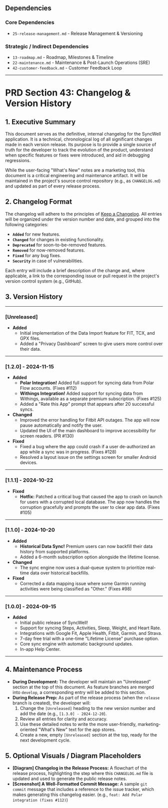 ## Dependencies

### Core Dependencies
- `25-release-management.md` - Release Management & Versioning

### Strategic / Indirect Dependencies
- `13-roadmap.md` - Roadmap, Milestones & Timeline
- `22-maintenance.md` - Maintenance & Post-Launch Operations (SRE)
- `42-customer-feedback.md` - Customer Feedback Loop

---

# PRD Section 43: Changelog & Version History

## 1. Executive Summary

This document serves as the definitive, internal changelog for the SyncWell application. It is a technical, chronological log of all significant changes made in each version release. Its purpose is to provide a single source of truth for the developer to track the evolution of the product, understand when specific features or fixes were introduced, and aid in debugging regressions.

While the user-facing "What's New" notes are a marketing tool, this document is a critical engineering and maintenance artifact. It will be maintained in the project's source control repository (e.g., as `CHANGELOG.md`) and updated as part of every release process.

## 2. Changelog Format

The changelog will adhere to the principles of [Keep a Changelog](https://keepachangelog.com/en/1.0.0/). All entries will be organized under the version number and date, and grouped into the following categories:

*   **`Added`** for new features.
*   **`Changed`** for changes in existing functionality.
*   **`Deprecated`** for soon-to-be-removed features.
*   **`Removed`** for now-removed features.
*   **`Fixed`** for any bug fixes.
*   **`Security`** in case of vulnerabilities.

Each entry will include a brief description of the change and, where applicable, a link to the corresponding issue or pull request in the project's version control system (e.g., GitHub).

## 3. Version History

---
### [Unreleased]

*   **Added**
    *   Initial implementation of the Data Import feature for FIT, TCX, and GPX files.
    *   Added a "Privacy Dashboard" screen to give users more control over their data.

---
### [1.2.0] - 2024-11-15

*   **Added**
    *   **Polar Integration!** Added full support for syncing data from Polar Flow accounts. (Fixes #112)
    *   **Withings Integration!** Added support for syncing data from Withings, available as a separate premium subscription. (Fixes #125)
    *   Added a "Rate this App" prompt that appears after 20 successful syncs.
*   **Changed**
    *   Improved the error handling for Fitbit API outages. The app will now pause automatically and notify the user.
    *   Updated the UI of the main dashboard to improve accessibility for screen readers. (PR #130)
*   **Fixed**
    *   Fixed a bug where the app could crash if a user de-authorized an app while a sync was in progress. (Fixes #128)
    *   Resolved a layout issue on the settings screen for smaller Android devices.

---
### [1.1.1] - 2024-10-22

*   **Fixed**
    *   **Hotfix:** Patched a critical bug that caused the app to crash on launch for users with a corrupted local database. The app now handles the corruption gracefully and prompts the user to clear app data. (Fixes #105)

---
### [1.1.0] - 2024-10-20

*   **Added**
    *   **Historical Data Sync!** Premium users can now backfill their data history from supported platforms.
    *   Added a 6-month subscription option alongside the lifetime license.
*   **Changed**
    *   The sync engine now uses a dual-queue system to prioritize real-time data over historical backfills.
*   **Fixed**
    *   Corrected a data mapping issue where some Garmin running activities were being classified as "Other." (Fixes #98)

---
### [1.0.0] - 2024-09-15

*   **Added**
    *   Initial public release of SyncWell!
    *   Support for syncing Steps, Activities, Sleep, Weight, and Heart Rate.
    *   Integrations with Google Fit, Apple Health, Fitbit, Garmin, and Strava.
    *   7-day free trial with a one-time "Lifetime License" purchase option.
    *   Core sync engine with automatic background updates.
    *   In-app Help Center.

---

## 4. Maintenance Process

*   **During Development:** The developer will maintain an "Unreleased" section at the top of this document. As feature branches are merged into `develop`, a corresponding entry will be added to this section.
*   **During Release Prep:** As part of the release process (when the `release` branch is created), the developer will:
    1.  Change the `[Unreleased]` heading to the new version number and add the date (e.g., `[1.3.0] - 2024-12-20`).
    2.  Review all entries for clarity and accuracy.
    3.  Use these detailed notes to write the more user-friendly, marketing-oriented "What's New" text for the app stores.
    4.  Create a new, empty `[Unreleased]` section at the top, ready for the next development cycle.

## 5. Optional Visuals / Diagram Placeholders
*   **[Diagram] Changelog in the Release Process:** A flowchart of the release process, highlighting the step where this `CHANGELOG.md` file is updated and used to generate the public release notes.
*   **[Screenshot] A Well-Formatted Commit Message:** A sample `git commit` message that includes a reference to the issue tracker, which makes generating this changelog easier. (e.g., `feat: Add Polar integration (fixes #112)`)
